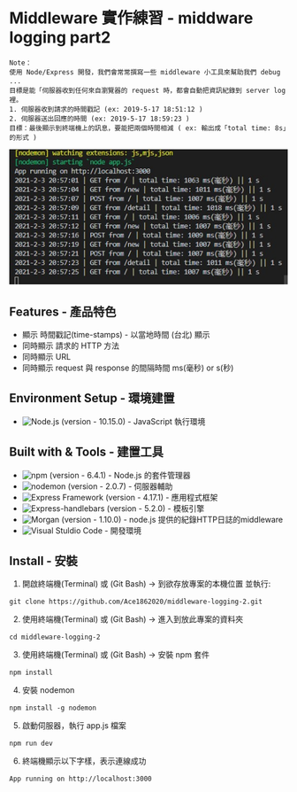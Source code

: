 # Middleware 實作練習 - middware logging part2
    Note：
    使用 Node/Express 開發，我們會常常撰寫一些 middleware 小工具來幫助我們 debug ...
    目標是能「伺服器收到任何來自瀏覽器的 request 時，都會自動把資訊紀錄到 server log 裡。
    1. 伺服器收到請求的時間戳記 (ex: 2019-5-17 18:51:12 )
    2. 伺服器送出回應的時間 (ex: 2019-5-17 18:59:23 )
    目標：最後顯示到終端機上的訊息，要能把兩個時間相減 ( ex: 輸出成「total time: 8s」的形式 )
![](https://github.com/Ace1862020/middleware-logging-2/blob/master/middleware-2.jpg)

## Features - 產品特色
* 顯示 時間戳記(time-stamps) - 以當地時間 (台北) 顯示
* 同時顯示 請求的 HTTP 方法
* 同時顯示 URL
* 同時顯示 request 與 response 的間隔時間 ms(毫秒) or s(秒)

## Environment Setup - 環境建置
* ![Node.js](https://nodejs.org/en/) (version - 10.15.0) - JavaScript 執行環境

## Built with & Tools - 建置工具
* ![npm](https://www.npmjs.com/get-npm) (version - 6.4.1) - Node.js 的套件管理器
* ![nodemon](https://www.npmjs.com/package/nodemon) (version - 2.0.7) - 伺服器輔助
* ![Express](https://www.npmjs.com/package/express) Framework (version - 4.17.1) - 應用程式框架
* ![Express-handlebars](https://www.npmjs.com/package/express-handlebars) (version - 5.2.0) - 模板引擎
* ![Morgan](https://www.npmjs.com/package/morgan) (version - 1.10.0) - node.js 提供的紀錄HTTP日誌的middleware
* ![Visual Stuldio Code](https://code.visualstudio.com/download) - 開發環境

## Install - 安裝
1. 開啟終端機(Terminal) 或 (Git Bash) -> 到欲存放專案的本機位置 並執行:
```
git clone https://github.com/Ace1862020/middleware-logging-2.git
```
2. 使用終端機(Terminal) 或 (Git Bash) -> 進入到放此專案的資料夾
```
cd middleware-logging-2
```
3. 使用終端機(Terminal) 或 (Git Bash) -> 安裝 npm 套件
```
npm install
```
4. 安裝 nodemon
```
npm install -g nodemon
```
5. 啟動伺服器，執行 app.js 檔案
```
npm run dev
```
6. 終端機顯示以下字樣，表示連線成功
```
App running on http://localhost:3000
```
